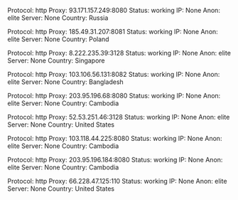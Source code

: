 Protocol: http
Proxy: 93.171.157.249:8080
Status: working
IP: None
Anon: elite
Server: None
Country: Russia

Protocol: http
Proxy: 185.49.31.207:8081
Status: working
IP: None
Anon: elite
Server: None
Country: Poland

Protocol: http
Proxy: 8.222.235.39:3128
Status: working
IP: None
Anon: elite
Server: None
Country: Singapore

Protocol: http
Proxy: 103.106.56.131:8082
Status: working
IP: None
Anon: elite
Server: None
Country: Bangladesh

Protocol: http
Proxy: 203.95.196.68:8080
Status: working
IP: None
Anon: elite
Server: None
Country: Cambodia

Protocol: http
Proxy: 52.53.251.46:3128
Status: working
IP: None
Anon: elite
Server: None
Country: United States

Protocol: http
Proxy: 103.118.44.225:8080
Status: working
IP: None
Anon: elite
Server: None
Country: Cambodia

Protocol: http
Proxy: 203.95.196.184:8080
Status: working
IP: None
Anon: elite
Server: None
Country: Cambodia

Protocol: http
Proxy: 66.228.47.125:110
Status: working
IP: None
Anon: elite
Server: None
Country: United States

